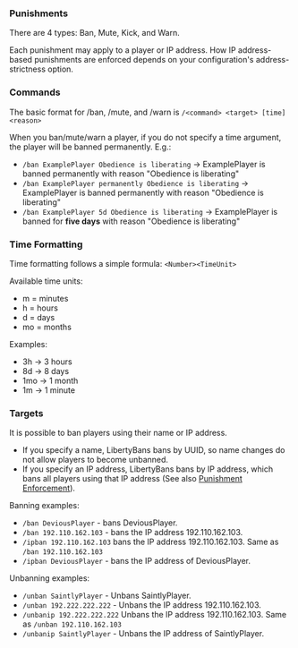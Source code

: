 ### Punishments

There are 4 types:
Ban, Mute, Kick, and Warn.

Each punishment may apply to a player or IP address. How IP address-based punishments are enforced depends on your configuration's address-strictness option.

### Commands

The basic format for /ban, /mute, and /warn is `/<command> <target> [time] <reason>`

When you ban/mute/warn a player, if you do not specify a time argument, the player will be banned permanently.
E.g.:
* `/ban ExamplePlayer Obedience is liberating` -> ExamplePlayer is banned permanently with reason "Obedience is liberating"
* `/ban ExamplePlayer permanently Obedience is liberating` -> ExamplePlayer is banned permanently with reason "Obedience is liberating"
* `/ban ExamplePlayer 5d Obedience is liberating` -> ExamplePlayer is banned for **five days** with reason "Obedience is liberating"

### Time Formatting
Time formatting follows a simple formula:
`<Number><TimeUnit>`

Available time units:
* m = minutes
* h = hours
* d = days
* mo = months

Examples:
* 3h -> 3 hours
* 8d -> 8 days
* 1mo -> 1 month
* 1m -> 1 minute

### Targets

It is possible to ban players using their name or IP address.

* If you specify a name, LibertyBans bans by UUID, so name changes do not allow players to become unbanned.
* If you specify an IP address, LibertyBans bans by IP address, which bans all players using that IP address (See also [Punishment Enforcement](Punishment-Enforcement:-Lenient,-Normal,-and-Strict-settings)).

Banning examples:

* `/ban DeviousPlayer` - bans DeviousPlayer.
* `/ban 192.110.162.103` - bans the IP address 192.110.162.103.
* `/ipban 192.110.162.103` bans the IP address 192.110.162.103. Same as `/ban 192.110.162.103`
* `/ipban DeviousPlayer` - bans the IP address of DeviousPlayer.

Unbanning examples:

* `/unban SaintlyPlayer` - Unbans SaintlyPlayer.
* `/unban 192.222.222.222` - Unbans the IP address 192.110.162.103.
* `/unbanip 192.222.222.222` Unbans the IP address 192.110.162.103. Same as `/unban 192.110.162.103`
* `/unbanip SaintlyPlayer` - Unbans the IP address of SaintlyPlayer.

